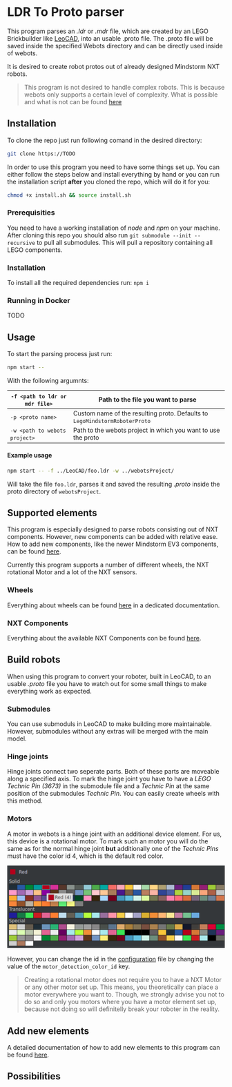 # LDR To Proto parser

This program parses an _.ldr_ or _.mdr_ file, which are created by an LEGO Brickbuilder like [LeoCAD](#TODO), into an usable .proto file. The .proto file will be saved inside the specified Webots directory and can be directly used inside of webots.

It is desired to create robot protos out of already designed Mindstorm NXT robots.

> This program is not desired to handle complex robots. This is because webots only supports a certain level of complexity. What is possible and what is not can be found [here](#TODO)

## Installation

To clone the repo just run following comand in the desired directory:

```bash
git clone https://TODO
```

In order to use this program you need to have some things set up. You can either follow the steps below and install everything by hand or you can run the installation script **after** you cloned the repo, which will do it for you:

```bash
chmod +x install.sh && source install.sh
```

### Prerequisities

You need to have a working installation of _node_ and _npm_ on your machine. After cloning this repo you should also run `git submodule --init --recursive` to pull all submodules. This will pull a repository containing all LEGO components.

### Installation

To install all the required dependencies run: `npm i`

### Running in Docker

TODO

## Usage

To start the parsing process just run:

```bash
npm start --
```

With the following argumnts:

| `-f <path to ldr or mdr file>` | Path to the file you want to parse                                          |
| ------------------------------ | --------------------------------------------------------------------------- |
| `-p <proto name>`              | Custom name of the resulting proto. Defaults to `LegoMindstormRoboterProto` |
| `-w <path to webots project>`  | Path to the webots project in which you want to use the proto               |

#### Example usage

```bash
npm start -- -f ../LeoCAD/foo.ldr -w ../webotsProject/
```

Will take the file `foo.ldr`, parses it and saved the resulting _.proto_ inside the proto directory of `webotsProject`.

## Supported elements

This program is especially designed to parse robots consisting out of NXT components. However, new components can be added with relative ease. How to add new components, like the newer Mindstorm EV3 components, can be found [here](#TODO).

Currently this program supports a number of different wheels, the NXT rotational Motor and a lot of the NXT sensors.

### Wheels

Everything about wheels can be found [here](/doc/wheels.md) in a dedicated documentation.

### NXT Components

Everything about the available NXT Components con be found [here](/doc/nxtElements.md).

## Build robots

When using this program to convert your roboter, built in LeoCAD, to an usable _.proto_ file you have to watch out for some small things to make everything work as expected.

### Submodules

You can use submoduls in LeoCAD to make building more maintainable. However, submodules without any extras will be merged with the main model.

### Hinge joints

Hinge joints connect two seperate parts. Both of these parts are moveable along a specified axis. To mark the hinge joint you have to have a _LEGO Technic Pin (3673)_ in the submodule file and a _Technic Pin_ at the same position of the submodules _Technic Pin_. You can easily create wheels with this method.

### Motors

A motor in webots is a hinge joint with an additional device element. For us, this device is a rotational motor. To mark such an motor you will do the same as for the normal hinge joint **but** additionally one of the _Technic Pins_ must have the color id 4, which is the default red color.

<img src="./doc/images/motor_color.png" />

However, you can change the id in the [configuration](#TODO) file by changing the value of the `motor_detection_color_id` key.

> Creating a rotational motor does not require you to have a NXT Motor or any other motor set up. This means, you theoretically can place a motor everywhere you want to. Though, we strongly advise you not to do so and only you motors where you have a motor element set up, because not doing so will definitelly break your roboter in the reality.

## Add new elements

A detailed documentation of how to add new elements to this program can be found [here](#TODO).

## Possibilities
